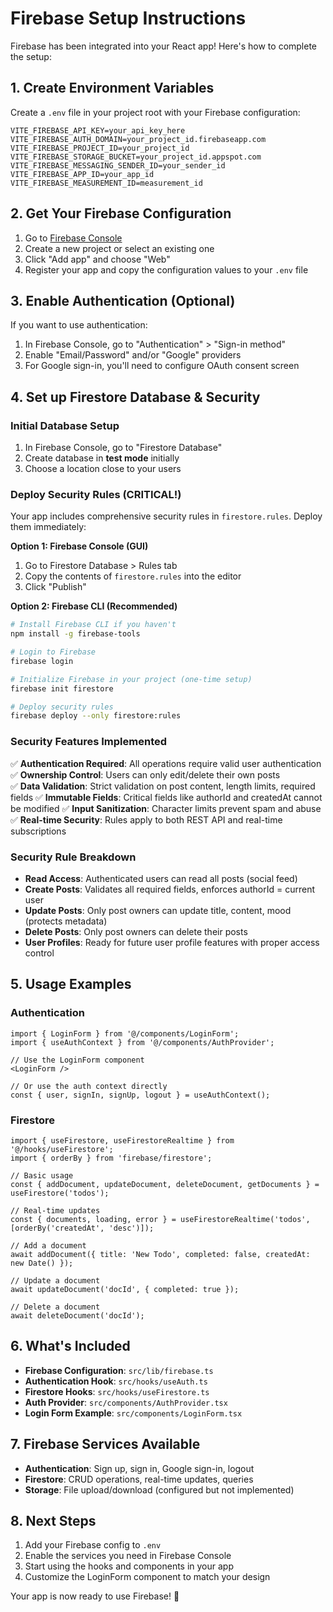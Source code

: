 # Firebase Setup Instructions

Firebase has been integrated into your React app! Here's how to complete the setup:

## 1. Create Environment Variables

Create a `.env` file in your project root with your Firebase configuration:

```env
VITE_FIREBASE_API_KEY=your_api_key_here
VITE_FIREBASE_AUTH_DOMAIN=your_project_id.firebaseapp.com
VITE_FIREBASE_PROJECT_ID=your_project_id
VITE_FIREBASE_STORAGE_BUCKET=your_project_id.appspot.com
VITE_FIREBASE_MESSAGING_SENDER_ID=your_sender_id
VITE_FIREBASE_APP_ID=your_app_id
VITE_FIREBASE_MEASUREMENT_ID=measurement_id
```

## 2. Get Your Firebase Configuration

1. Go to [Firebase Console](https://console.firebase.google.com/)
2. Create a new project or select an existing one
3. Click "Add app" and choose "Web"
4. Register your app and copy the configuration values to your `.env` file

## 3. Enable Authentication (Optional)

If you want to use authentication:

1. In Firebase Console, go to "Authentication" > "Sign-in method"
2. Enable "Email/Password" and/or "Google" providers
3. For Google sign-in, you'll need to configure OAuth consent screen

## 4. Set up Firestore Database & Security

### Initial Database Setup

1. In Firebase Console, go to "Firestore Database"
2. Create database in **test mode** initially
3. Choose a location close to your users

### Deploy Security Rules (CRITICAL!)

Your app includes comprehensive security rules in `firestore.rules`. Deploy them immediately:

**Option 1: Firebase Console (GUI)**
1. Go to Firestore Database > Rules tab
2. Copy the contents of `firestore.rules` into the editor
3. Click "Publish"

**Option 2: Firebase CLI (Recommended)**
```bash
# Install Firebase CLI if you haven't
npm install -g firebase-tools

# Login to Firebase
firebase login

# Initialize Firebase in your project (one-time setup)
firebase init firestore

# Deploy security rules
firebase deploy --only firestore:rules
```

### Security Features Implemented

✅ **Authentication Required**: All operations require valid user authentication
✅ **Ownership Control**: Users can only edit/delete their own posts  
✅ **Data Validation**: Strict validation on post content, length limits, required fields
✅ **Immutable Fields**: Critical fields like authorId and createdAt cannot be modified
✅ **Input Sanitization**: Character limits prevent spam and abuse
✅ **Real-time Security**: Rules apply to both REST API and real-time subscriptions

### Security Rule Breakdown

- **Read Access**: Authenticated users can read all posts (social feed)
- **Create Posts**: Validates all required fields, enforces authorId = current user
- **Update Posts**: Only post owners can update title, content, mood (protects metadata)
- **Delete Posts**: Only post owners can delete their posts
- **User Profiles**: Ready for future user profile features with proper access control

## 5. Usage Examples

### Authentication
```tsx
import { LoginForm } from '@/components/LoginForm';
import { useAuthContext } from '@/components/AuthProvider';

// Use the LoginForm component
<LoginForm />

// Or use the auth context directly
const { user, signIn, signUp, logout } = useAuthContext();
```

### Firestore
```tsx
import { useFirestore, useFirestoreRealtime } from '@/hooks/useFirestore';
import { orderBy } from 'firebase/firestore';

// Basic usage
const { addDocument, updateDocument, deleteDocument, getDocuments } = useFirestore('todos');

// Real-time updates
const { documents, loading, error } = useFirestoreRealtime('todos', [orderBy('createdAt', 'desc')]);

// Add a document
await addDocument({ title: 'New Todo', completed: false, createdAt: new Date() });

// Update a document
await updateDocument('docId', { completed: true });

// Delete a document
await deleteDocument('docId');
```

## 6. What's Included

- **Firebase Configuration**: `src/lib/firebase.ts`
- **Authentication Hook**: `src/hooks/useAuth.ts`
- **Firestore Hooks**: `src/hooks/useFirestore.ts`
- **Auth Provider**: `src/components/AuthProvider.tsx`
- **Login Form Example**: `src/components/LoginForm.tsx`

## 7. Firebase Services Available

- **Authentication**: Sign up, sign in, Google sign-in, logout
- **Firestore**: CRUD operations, real-time updates, queries
- **Storage**: File upload/download (configured but not implemented)

## 8. Next Steps

1. Add your Firebase config to `.env`
2. Enable the services you need in Firebase Console
3. Start using the hooks and components in your app
4. Customize the LoginForm component to match your design

Your app is now ready to use Firebase! 🚀 